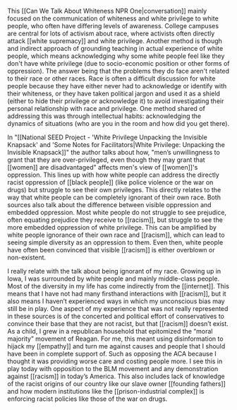 This [[Can We Talk About Whiteness NPR One|conversation]] mainly focused on the communication of whiteness and white privilege to white people, who often have differing levels of awareness. College campuses are central for lots of activism about race, where activists often directly attack [[white supremacy]] and white privilege. Another method is though and indirect approach of grounding teaching in actual experience of white people, which means acknowledging why some white people feel like they don't have white privilege (due to socio-economic position or other forms of oppression). The answer being that the problems they do face aren't related to their race or other races. Race is often a difficult discussion for white people because they have either never had to acknowledge or identify with their whiteness, or they have taken political jargon and used it as a shield (either to hide their privilege or acknowledge it) to avoid investigating their personal relationship with race and privilege. One method shared of addressing this was through intellectual habits: acknowledging the dynamics of situations (who are you in the room and how did you get there).

In "[[National SEED Project - 'White Privilege Unpacking the Invisible Knapsack' and 'Some Notes for Facilitators|White Privilege: Unpacking the Invisible Knapsack]]" the author talks about how, "men’s unwillingness to grant that they are over-privileged, even though they may grant that [[women]] are disadvantaged" affects men's view of [[women]]'s oppression. This lines up with how white people can address the directly racist oppression of [[black people]] (like police violence or the war on drugs) but struggle to see their own privileges. This directly relates to the way that white people can be completely ignorant of their own race. Both sources also talk about the difference between visible oppression and embedded oppression. Most white people do not struggle to see prejudice, often equating prejudice they receive to [[racism]], but struggle to see the more embedded oppression of white privilege. This can be amplified by white people ignorance of their own race and [[racism]], which can lead to seeing simple diversity as an oppression to them. Even then, white people have often been convinced that visible [[racism]] is either overblown or non-existent.

I really relate with the talk about being ignorant of my race. Growing up in Iowa, I was surrounded by white people and mainly middle-class people. Most of the diversity in my life has come indirectly from the [[internet]]. This means that I have not had many firsthand interactions with [[racism]], but it also means I haven’t experienced ways in which my unconscious bias may still be in play. One aspect of my experience that was not really represented in these sources is of the concerted and political effort of conservatives to convince their base that they are not racist, but that [[racism]] doesn’t exist. As a child, I grew in a republican household that epitomized the “moral majority” movement of Reagan. For me, this meant using disinformation to hijack my [[empathy]] and turn me against causes and people that I should have been in complete support of. Such as opposing the ACA because I thought it was providing worse care and costing people more. I see this in play today with opposition to the BLM movement and any demonstration against [[racism]] in today’s America. This also includes lack of knowledge of the racist origins of our country like our slave owner [[founding fathers]] and how modern institutions like the [[prison-industrial complex]] is enforcing racist policies like those of the war on drugs.
